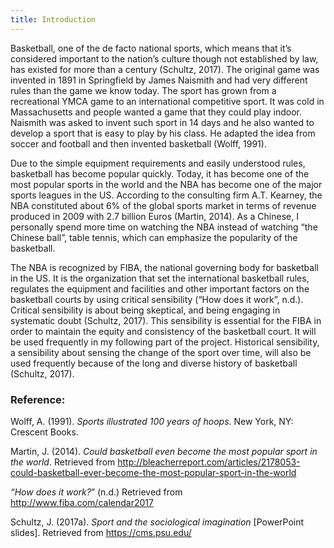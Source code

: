 ```yaml
---
title: Introduction
---
```




Basketball, one of the de facto national sports, which means that it’s considered important to the nation’s culture though not established by law, has existed for more than a century (Schultz, 2017). The original game was invented in 1891 in Springfield by James Naismith and had very different rules than the game we know today. The sport has grown from a recreational YMCA game to an international competitive sport. It was cold in Massachusetts and people wanted a game that they could play indoor. Naismith was asked to invent such sport in 14 days and he also wanted to develop a sport that is easy to play by his class. He adapted the idea from soccer and football and then invented basketball (Wolff, 1991). 

Due to the simple equipment requirements and easily understood rules, basketball has become popular quickly. Today, it has become one of the most popular sports in the world and the NBA has become one of the major sports leagues in the US. According to the consulting firm A.T. Kearney, the NBA constituted about 6% of the global sports market in terms of revenue produced in 2009 with 2.7 billion Euros (Martin, 2014). As a Chinese, I personally spend more time on watching the NBA instead of watching “the Chinese ball”, table tennis, which can emphasize the popularity of the basketball. 

The NBA is recognized by FIBA, the national governing body for basketball in the US. It is the organization that set the international basketball rules, regulates the equipment and facilities and other important factors on the basketball courts by using critical sensibility (“How does it work”, n.d.). Critical sensibility is about being skeptical, and being engaging in systematic doubt (Schultz, 2017). This sensibility is essential for the FIBA in order to maintain the equity and consistency of the basketball court. It will be used frequently in my following part of the project. Historical sensibility, a sensibility about sensing the change of the sport over time, will also be used frequently because of the long and diverse history of basketball (Schultz, 2017). 


###  Reference:

Wolff, A. (1991). _Sports illustrated 100 years of hoops_. New York, NY: Crescent Books. 

Martin, J. (2014). _Could basketball even become the most popular sport in the world_. Retrieved from http://bleacherreport.com/articles/2178053-could-basketball-ever-become-the-most-popular-sport-in-the-world

_“How does it work?_” (n.d.) Retrieved from http://www.fiba.com/calendar2017

Schultz, J. (2017a). _Sport and the
sociological imagination_ [PowerPoint slides]. Retrieved from https://cms.psu.edu/






